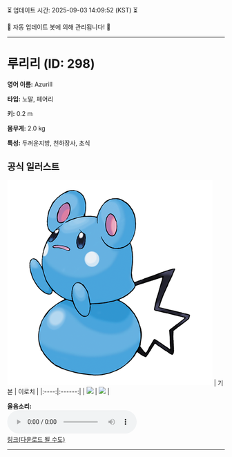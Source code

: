 
⏳ 업데이트 시간: 2025-09-03 14:09:52 (KST) ⏳

🤖 자동 업데이트 봇에 의해 관리됩니다! 🤖

---

# 루리리 (ID: 298)
**영어 이름:** Azurill

**타입:** 노말, 페어리

**키:** 0.2 m

**몸무게:** 2.0 kg

**특성:** 두꺼운지방, 천하장사, 초식

## 공식 일러스트
![](https://raw.githubusercontent.com/PokeAPI/sprites/master/sprites/pokemon/other/official-artwork/298.png)
| 기본 | 이로치 |
|:----:|:------:|
| <img src="http://play.pokemonshowdown.com/sprites/ani/azurill.gif" width="200"> | <img src="http://play.pokemonshowdown.com/sprites/ani-shiny/azurill.gif" width="200"> |

**울음소리:**<br><audio controls src="https://raw.githubusercontent.com/PokeAPI/cries/main/cries/pokemon/latest/298.ogg"></audio><br> [링크(다운로드 될 수도)](https://raw.githubusercontent.com/PokeAPI/cries/main/cries/pokemon/latest/298.ogg)


---
